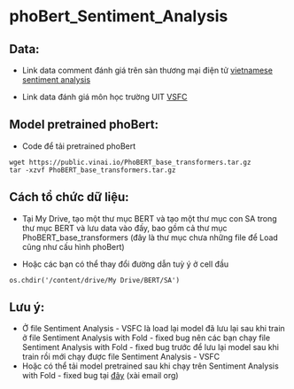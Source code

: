 # phoBert_Sentiment_Analysis
## Data:
- Link data comment đánh giá trên sàn thương mại điện tử [vietnamese sentiment analysis](https://docs.google.com/spreadsheets/d/1XF2807xz5V1Ov1qstCxB6O4bOhQZSVmzHQRLTvNTBKI/edit?usp=sharing)

- Link data đánh giá môn học trường UIT [VSFC](https://drive.google.com/drive/folders/1XeUy3Fmrja70wKfGGfQ1UXogum0NlA77?usp=sharing)
## Model pretrained phoBert:

- Code để tải pretrained phoBert
```
wget https://public.vinai.io/PhoBERT_base_transformers.tar.gz
tar -xzvf PhoBERT_base_transformers.tar.gz
```
## Cách tổ chức dữ liệu:

- Tại My Drive, tạo một thư mục BERT và tạo một thư mục con SA trong thư mục BERT và lưu data vào đấy, bao gồm cả thư mục PhoBERT_base_transformers (đây là thư mục chưa những file để Load cũng như cấu hình phoBert)

- Hoặc các bạn có thể thay đổi đường dẫn tuỳ ý ở cell đầu
```
os.chdir('/content/drive/My Drive/BERT/SA')
```
 ## Lưu ý:
 - Ở file Sentiment Analysis - VSFC là load lại model đã lưu lại sau khi train ở file Sentiment Analysis with Fold - fixed bug nên các bạn chạy file Sentiment Analysis with Fold - fixed bug trước để lưu lại model sau khi train rồi mới chạy được file Sentiment Analysis - VSFC
 - Hoặc có thể tải model pretrained sau khi chạy trên Sentiment Analysis with Fold - fixed bug tại [đây](https://drive.google.com/drive/folders/1-4aRRtj1qlSoKbtQbSM-7RQ5qdYuvOQg?usp=sharing) (xài email org)
